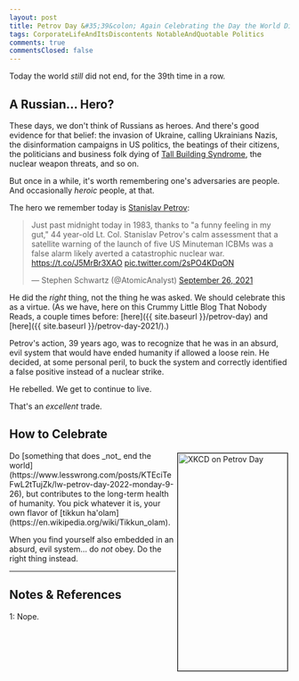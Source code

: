 ```yaml
---
layout: post
title: Petrov Day &#35;39&colon; Again Celebrating the Day the World Did NOT End
tags: CorporateLifeAndItsDiscontents NotableAndQuotable Politics
comments: true
commentsClosed: false
---
```


Today the world _still_ did not end, for the 39th time in a row.  


## A Russian&hellip; Hero?  

These days, we don't think of Russians as heroes.  And there's good evidence for that
belief: the invasion of Ukraine, calling Ukrainians Nazis, the disinformation campaigns in
US politics, the beatings of their citizens, the politicians and business folk dying of
[Tall Building Syndrome](https://www.dailykos.com/stories/2022/9/21/2124313/-Another-Russian-dies-from-Tall-Building-Syndrome),
the nuclear weapon threats,
and so on.  

But once in a while, it's worth remembering one's adversaries are people.  And occasionally
_heroic_ people, at that.  

The hero we remember today is [Stanislav Petrov](https://en.wikipedia.org/wiki/Stanislav_Petrov):  

<blockquote class="twitter-tweet">
  <p lang="en" dir="ltr">
    Just past midnight today in 1983, thanks to "a funny feeling in my gut," 44 year-old
	Lt. Col. Stanislav Petrov's calm assessment that a satellite warning of the launch of
	five US Minuteman ICBMs was a false alarm likely averted a catastrophic nuclear
	war. <a href="https://t.co/J5MrBr3XAO">https://t.co/J5MrBr3XAO</a>
    <a href="https://t.co/2sPO4KDqON">pic.twitter.com/2sPO4KDqON</a>
  </p>&mdash; Stephen Schwartz (@AtomicAnalyst) <a href="https://twitter.com/AtomicAnalyst/status/1442136321594511365?ref_src=twsrc%5Etfw">September 26, 2021</a>
</blockquote> 
<script async src="https://platform.twitter.com/widgets.js"></script>

He did the _right_ thing, not the thing he was asked.  We should celebrate this as a
virtue.  (As we have, here on this Crummy Little Blog That Nobody Reads, a couple times
before: [here]({{ site.baseurl }}/petrov-day) and [here]({{ site.baseurl }}/petrov-day-2021/).)  

Petrov's action, 39 years ago, was to recognize that he was in an absurd, evil system that
would have ended humanity if allowed a loose rein.  He decided, at some personal peril, to
buck the system and correctly identified a false positive instead of a nuclear strike.  

He rebelled.  We get to continue to live.  

That's an _excellent_ trade.  


## How to Celebrate  

<img src="{{ site.baseurl }}/images/xkcd_stanislav_petrov_day.png" width="197" height="390" alt="XKCD on Petrov Day" title="XKCD on Petrov Day" style="float: right; margin: 3px 3px 3px 3px; border: 1px solid #000000;">
Do
[something that does _not_ end the world](https://www.lesswrong.com/posts/KTEciTeFwL2tTujZk/lw-petrov-day-2022-monday-9-26),
but contributes to the long-term health of
humanity.  You pick whatever it is, your own flavor of [tikkun ha'olam](https://en.wikipedia.org/wiki/Tikkun_olam).  

When you find yourself also embedded in an absurd, evil system&hellip; do _not_ obey.  Do
the right thing instead.  

---

## Notes &amp; References  

<!--
<sup id="fn1a">[[1]](#fn1)</sup>

<a id="fn1">1</a>: ***, ["***"](***), *** [↩](#fn1a)  

<a href="{{ site.baseurl }}/images/***">
  <img src="{{ site.baseurl }}/images/***" width="400" height="***" alt="***" title="***" style="float: right; margin: 3px 3px 3px 3px; border: 1px solid #000000;">
</a>

<iframe width="400" height="224" src="***" allow="accelerometer; encrypted-media; gyroscope; picture-in-picture" allowfullscreen style="float: right; margin: 3px 3px 3px 3px; border: 1px solid #000000;"></iframe>
-->

<a id="fn1">1</a>: Nope.  
